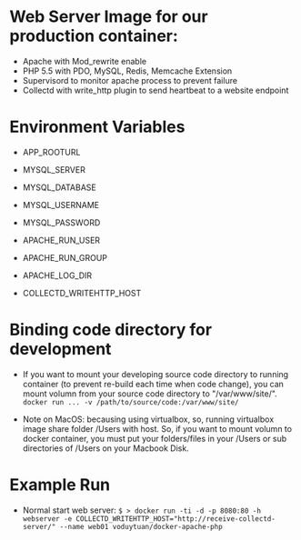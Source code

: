 # Web Server Image for our production container: #

- Apache with Mod_rewrite enable
- PHP 5.5 with PDO, MySQL, Redis, Memcache Extension
- Supervisord to monitor apache process to prevent failure
- Collectd with write_http plugin to send heartbeat to a website endpoint

# Environment Variables #
- APP_ROOTURL
- MYSQL_SERVER
- MYSQL_DATABASE
- MYSQL_USERNAME
- MYSQL_PASSWORD

- APACHE_RUN_USER
- APACHE_RUN_GROUP
- APACHE_LOG_DIR

- COLLECTD_WRITEHTTP_HOST

# Binding code directory for development #
- If you want to mount your developing source code directory to running container (to prevent re-build each time when code change), you can mount volumn from your source code directory to "/var/www/site/".
`
    docker run ... -v /path/to/source/code:/var/www/site/
`

- Note on MacOS: becausing using virtualbox, so, running virtualbox image share folder /Users with host. So, if you want to mount volumn to docker container, you must put your folders/files in your /Users or sub directories of /Users on your Macbook Disk.

# Example Run #
- Normal start web server:
    `
    $ > docker run -ti -d -p 8080:80 -h webserver -e COLLECTD_WRITEHTTP_HOST="http://receive-collectd-server/" --name web01 voduytuan/docker-apache-php 
    `
